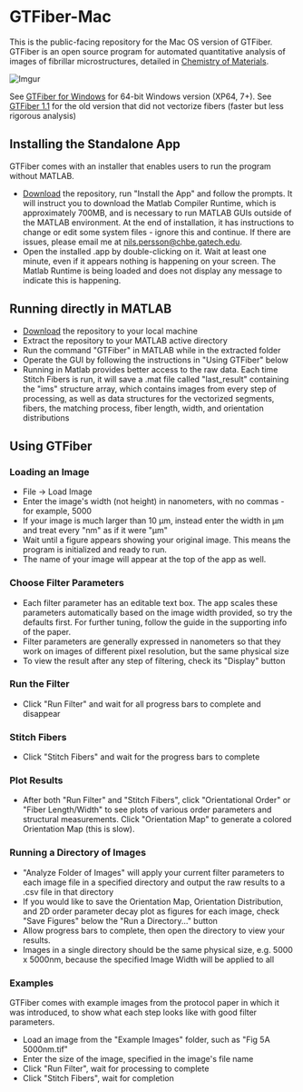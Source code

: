 # GTFiber-Mac
This is the public-facing repository for the Mac OS version of GTFiber. GTFiber is an open source program for automated quantitative analysis of images of fibrillar microstructures, detailed in [Chemistry of Materials](http://pubs.acs.org/doi/abs/10.1021/acs.chemmater.6b01825).

![Imgur](http://i.imgur.com/GDL2HQP.png)

See [GTFiber for Windows](https://github.com/Imperssonator/GTFiber-Windows/v2-new-match) for 64-bit Windows version (XP64, 7+).
See [GTFiber 1.1](https://github.com/Imperssonator/GTFiber-Mac) for the old version that did not vectorize fibers (faster but less rigorous analysis)

## Installing the Standalone App
GTFiber comes with an installer that enables users to run the program without MATLAB.
* [Download](https://github.com/Imperssonator/GTFiber-Mac/archive/v2-new-match.zip)
the repository, run "Install the App" and follow the prompts.
It will instruct you to download the Matlab Compiler Runtime, which is approximately 700MB, and is necessary to run MATLAB GUIs outside of the MATLAB environment. 
At the end of installation, it has instructions to change or edit some system files - ignore this and continue. If there are issues, please email me at nils.persson@chbe.gatech.edu.
* Open the installed .app by double-clicking on it. Wait at least one minute, even if it appears nothing is happening on your screen. The Matlab Runtime is being loaded and does not display any message to indicate this is happening. 

## Running directly in MATLAB
* [Download](https://github.com/Imperssonator/GTFiber-Mac/archive/v2-new-match.zip) the repository to your local machine
* Extract the repository to your MATLAB active directory
* Run the command "GTFiber" in MATLAB while in the extracted folder
* Operate the GUI by following the instructions in "Using GTFiber" below
* Running in Matlab provides better access to the raw data. Each time Stitch Fibers is run, it will save a .mat file called "last_result" containing the "ims" structure array, which contains images from every step of processing, as well as data structures for the vectorized segments, fibers, the matching process, fiber length, width, and orientation distributions

## Using GTFiber

### Loading an Image
* File -> Load Image
* Enter the image's width (not height) in nanometers, with no commas - for example, 5000
* If your image is much larger than 10 µm, instead enter the width in µm and treat every "nm" as if it were "µm"
* Wait until a figure appears showing your original image. This means the program is initialized and ready to run.
* The name of your image will appear at the top of the app as well.

### Choose Filter Parameters
* Each filter parameter has an editable text box. The app scales these parameters automatically based on the image width provided, so try the defaults first. For further tuning, follow the guide in the supporting info of the paper.
* Filter parameters are generally expressed in nanometers so that they work on images of different pixel resolution, but the same physical size
* To view the result after any step of filtering, check its "Display" button

### Run the Filter
* Click "Run Filter" and wait for all progress bars to complete and disappear

### Stitch Fibers
* Click "Stitch Fibers" and wait for the progress bars to complete

### Plot Results
* After both "Run Filter" and "Stitch Fibers", click "Orientational Order" or "Fiber Length/Width" to see plots of various order parameters and structural measurements. Click "Orientation Map" to generate a colored Orientation Map (this is slow).

### Running a Directory of Images
* "Analyze Folder of Images" will apply your current filter parameters to each image file in a specified directory and output the raw results to a .csv file in that directory
* If you would like to save the Orientation Map, Orientation Distribution, and 2D order parameter decay plot as figures for each image, check "Save Figures" below the "Run a Directory..." button
* Allow progress bars to complete, then open the directory to view your results.
* Images in a single directory should be the same physical size, e.g. 5000 x 5000nm, because the specified Image Width will be applied to all

### Examples
GTFiber comes with example images from the protocol paper in which it was introduced, to show what each step looks like with good filter parameters.

* Load an image from the "Example Images" folder, such as "Fig 5A 5000nm.tif"
* Enter the size of the image, specified in the image's file name
* Click "Run Filter", wait for processing to complete
* Click "Stitch Fibers", wait for completion
